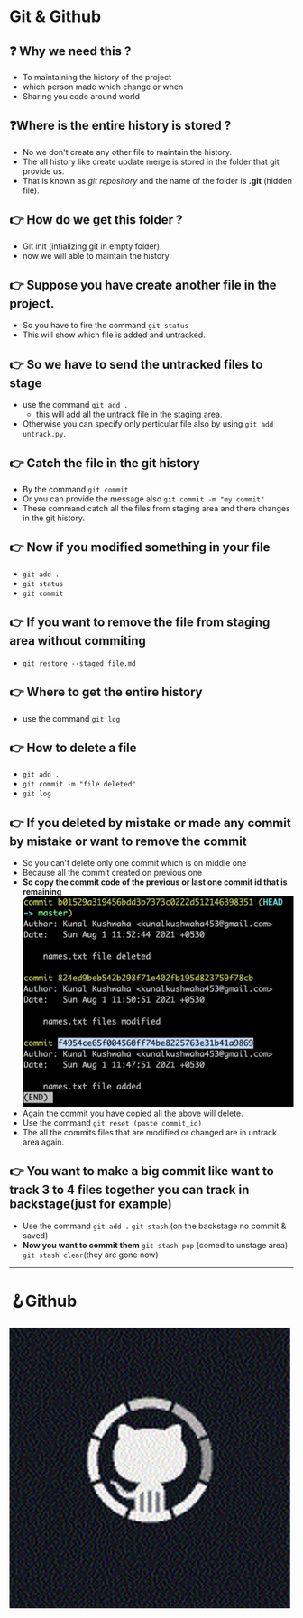 # Git & Github

## ❓ Why we need this ?
- To maintaining the history of the project
- which person made which change  or when 
- Sharing you code around world

## ❓Where is the entire history is stored ?
- No we don't create any other file to maintain the history.
- The all history like create update merge is stored in the folder that git provide us.
- That is known as *git repository* and the name of the folder is **.git** (hidden file).

## 👉 How do we get this folder ?
- Git init  (intializing git in empty folder).
- now we will able to maintain the history.

## 👉 Suppose you have create another file in the project. 
- So you have to fire the command 
`git status`
- This will show which file is added and untracked. 

## 👉 So we have to send the untracked files to stage
- use the command 
`git add .` 
    - this will add all the untrack file in the staging area.
- Otherwise you can specify only perticular file also by using 
`git add untrack.py`.

## 👉 Catch the file in the git history
- By the command 
`git commit`
- Or you can provide the message also 
`git commit -m "my commit"`
- These command catch all the files from staging area and there changes in the git history.

## 👉 Now if you modified something in your file 
- `git add .`
- `git status`
- `git commit`

## 👉 If you want to remove the file from staging area without commiting 
-  `git restore --staged file.md`

## 👉 Where to get the entire history 
- use the command 
`git log`

## 👉 How to delete a file 
- `git add .`
- `git commit -m "file deleted"`
- `git log`

## 👉 If you deleted by mistake or made any commit by mistake or want to remove the commit 
- So you can't delete only one commit which is on middle one 
- Because all the commit created on previous one 
- **So copy the commit code of the previous or last one  commit id that is remaining**
![delete commit](ss1.png)
- Again the commit you have copied all the above will delete.
- Use the command
`git reset (paste commit_id)`
- The all the commits files that are modified or changed are in untrack area again.

## 👉 You want to make a big commit like want to track 3 to 4 files together you can track in backstage(just for example)
- Use the command 
`git add .`
`git stash` (on the backstage no commit & saved)
- **Now you want to commit them**
`git stash pop` (comed to unstage area)
`git stash clear`(they are gone now)
---
# 🪝Github
![github](image-1.png)

